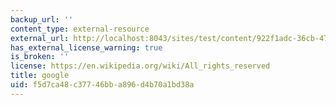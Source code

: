 ```yaml
---
backup_url: ''
content_type: external-resource
external_url: http://localhost:8043/sites/test/content/922f1adc-36cb-4710-9531-26d08e8140ed/?ocw_resource_link_uuid=922f1adc-36cb-4710-9531-26d08e8140ed&ocw_resource_link_suffix=
has_external_license_warning: true
is_broken: ''
license: https://en.wikipedia.org/wiki/All_rights_reserved
title: google
uid: f5d7ca48-c377-46bb-a896-d4b70a1bd38a
---
```

